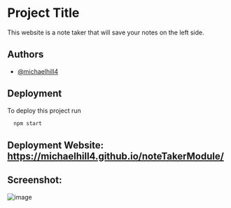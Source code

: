 
# Project Title

This website is a note taker that will save your notes on the left side.




## Authors

- [@michaelhill4](https://www.github.com/michaelhill4)


## Deployment

To deploy this project run

```bash
  npm start
```

 ## Deployment Website:  https://michaelhill4.github.io/noteTakerModule/

## Screenshot:
![image](https://user-images.githubusercontent.com/106322946/190801556-13fedb46-b5b5-4c13-8ab8-70cbcbc1bb0a.png)



